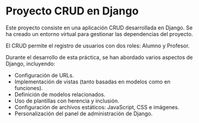 # Proyecto CRUD en Django

Este proyecto consiste en una aplicación CRUD desarrollada en Django. Se ha creado un entorno virtual para gestionar las dependencias del proyecto.

El CRUD permite el registro de usuarios con dos roles: Alumno y Profesor.

Durante el desarrollo de esta práctica, se han abordado varios aspectos de Django, incluyendo:

- Configuración de URLs.
- Implementación de vistas (tanto basadas en modelos como en funciones).
- Definición de modelos relacionados.
- Uso de plantillas con herencia y inclusión.
- Configuración de archivos estáticos: JavaScript, CSS e imágenes.
- Personalización del panel de administración de Django.
